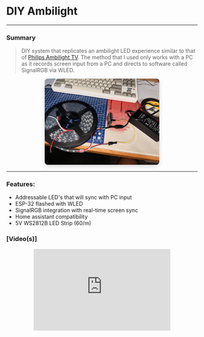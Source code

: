 # DIY Ambilight

---

### Summary
> DIY system that replicates an ambilight LED experience similar to that of [Philips Ambilight TV](https://www.philips.com.my/c-m-so/tv/p/ambilight). The method that I used only works with a PC as it records screen input from a PC and directs to software called SignalRGB via WLED.

<div style="text-align:center;">
  <img src="/static/images/ambilight.jpg" alt="alt text" style="max-width:60%; height:auto; border-radius:8px; box-shadow:0 4px 12px rgba(0,0,0,0.15);">
</div>

___

### Features:

- Addressable LED's that will sync with PC input 
- ESP-32 flashed with WLED
- SignalRGB integration with real-time screen sync
- Home assistant compatibility
- 5V WS2812B LED Strip (60/m)

### [Video(s)]

<div style="display:flex; justify-content:center; margin-top:1em; flex-wrap: wrap;">
  <iframe width="360" height="215" src="https://www.youtube.com/embed/eqXo_-M6IYA?si=dlvwwU4TJWgoXkaJ" title="YouTube video player" frameborder="0" allow="accelerometer; autoplay; clipboard-write; encrypted-media; gyroscope; picture-in-picture; web-share" allowfullscreen></iframe>
</div>
